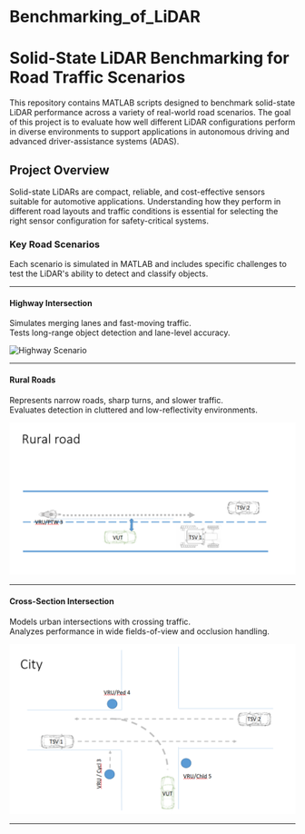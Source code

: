 # Benchmarking_of_LiDAR
# Solid-State LiDAR Benchmarking for Road Traffic Scenarios

This repository contains MATLAB scripts designed to benchmark solid-state LiDAR performance across a variety of real-world road scenarios. The goal of this project is to evaluate how well different LiDAR configurations perform in diverse environments to support applications in autonomous driving and advanced driver-assistance systems (ADAS).

## Project Overview

Solid-state LiDARs are compact, reliable, and cost-effective sensors suitable for automotive applications. Understanding how they perform in different road layouts and traffic conditions is essential for selecting the right sensor configuration for safety-critical systems.

### Key Road Scenarios

Each scenario is simulated in MATLAB and includes specific challenges to test the LiDAR's ability to detect and classify objects.

---

#### Highway Intersection

Simulates merging lanes and fast-moving traffic.  
Tests long-range object detection and lane-level accuracy.

![Highway Scenario](description_images/Motorway_cutin.png)

---

#### Rural Roads

Represents narrow roads, sharp turns, and slower traffic.  
Evaluates detection in cluttered and low-reflectivity environments.

![Village Roads Scenario](description_images/Rural_road.png)

---

#### Cross-Section Intersection

Models urban intersections with crossing traffic.  
Analyzes performance in wide fields-of-view and occlusion handling.

![Cross-Section Intersection Scenario](description_images/Cross_section.png)

---


